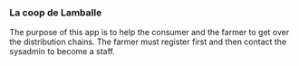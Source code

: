 ### La coop de Lamballe


The purpose of this app is to help the consumer and the farmer to get 
over the distribution chains. The farmer must register first and then 
contact the sysadmin to become a staff.